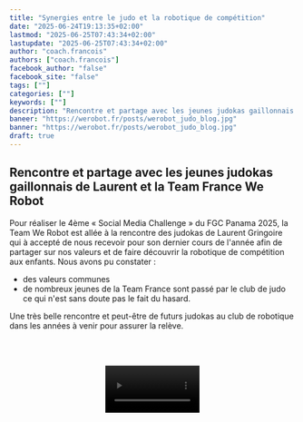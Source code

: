 ```yaml
---
title: "Synergies entre le judo et la robotique de compétition"
date: "2025-06-24T19:13:35+02:00"
lastmod: "2025-06-25T07:43:34+02:00"
lastupdate: "2025-06-25T07:43:34+02:00"
author: "coach.francois"
authors: ["coach.francois"]
facebook_author: "false"
facebook_site: "false"
tags: [""]
categories: [""]
keywords: [""]
description: "Rencontre et partage avec les jeunes judokas gaillonnais de Laurent et la Team France We Robot"
baneer: "https://werobot.fr/posts/werobot_judo_blog.jpg"
banner: "https://werobot.fr/posts/werobot_judo_blog.jpg"
draft: true
---
```

## Rencontre et partage avec les jeunes judokas gaillonnais de Laurent et la Team France We Robot

Pour réaliser le 4ème « Social Media Challenge » du FGC Panama 2025, la Team We Robot est allée à la rencontre des judokas de Laurent Gringoire qui à accepté de nous recevoir pour son dernier cours de l'année afin de partager sur nos valeurs et de faire découvrir la robotique de compétition aux enfants. Nous avons pu constater :

 - des valeurs communes
 - de nombreux jeunes de la Team France sont passé par le club de judo ce qui n'est sans doute pas le fait du hasard.

Une très belle rencontre et peut-être de futurs judokas au club de robotique dans les années à venir pour assurer la relève.

<br><br>
<center>
<video width="33%" controls>
<source src="https://werobot.fr/posts/werobot_judo.mp4"/>
</video>
</center>
<br><br>



